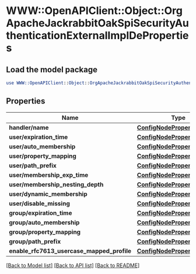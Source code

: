 # WWW::OpenAPIClient::Object::OrgApacheJackrabbitOakSpiSecurityAuthenticationExternalImplDeProperties

## Load the model package
```perl
use WWW::OpenAPIClient::Object::OrgApacheJackrabbitOakSpiSecurityAuthenticationExternalImplDeProperties;
```

## Properties
Name | Type | Description | Notes
------------ | ------------- | ------------- | -------------
**handler/name** | [**ConfigNodePropertyString**](ConfigNodePropertyString.md) |  | [optional] 
**user/expiration_time** | [**ConfigNodePropertyString**](ConfigNodePropertyString.md) |  | [optional] 
**user/auto_membership** | [**ConfigNodePropertyArray**](ConfigNodePropertyArray.md) |  | [optional] 
**user/property_mapping** | [**ConfigNodePropertyArray**](ConfigNodePropertyArray.md) |  | [optional] 
**user/path_prefix** | [**ConfigNodePropertyString**](ConfigNodePropertyString.md) |  | [optional] 
**user/membership_exp_time** | [**ConfigNodePropertyString**](ConfigNodePropertyString.md) |  | [optional] 
**user/membership_nesting_depth** | [**ConfigNodePropertyInteger**](ConfigNodePropertyInteger.md) |  | [optional] 
**user/dynamic_membership** | [**ConfigNodePropertyBoolean**](ConfigNodePropertyBoolean.md) |  | [optional] 
**user/disable_missing** | [**ConfigNodePropertyBoolean**](ConfigNodePropertyBoolean.md) |  | [optional] 
**group/expiration_time** | [**ConfigNodePropertyString**](ConfigNodePropertyString.md) |  | [optional] 
**group/auto_membership** | [**ConfigNodePropertyArray**](ConfigNodePropertyArray.md) |  | [optional] 
**group/property_mapping** | [**ConfigNodePropertyArray**](ConfigNodePropertyArray.md) |  | [optional] 
**group/path_prefix** | [**ConfigNodePropertyString**](ConfigNodePropertyString.md) |  | [optional] 
**enable_rfc7613_usercase_mapped_profile** | [**ConfigNodePropertyBoolean**](ConfigNodePropertyBoolean.md) |  | [optional] 

[[Back to Model list]](../README.md#documentation-for-models) [[Back to API list]](../README.md#documentation-for-api-endpoints) [[Back to README]](../README.md)



